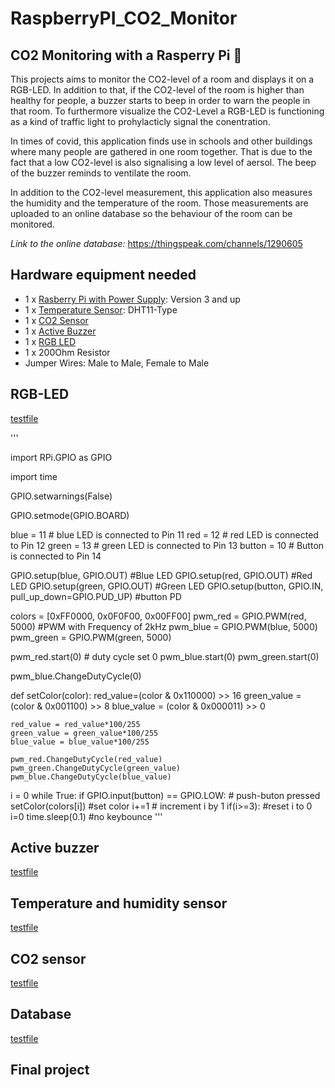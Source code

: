# RaspberryPI_CO2_Monitor
## CO2 Monitoring with a Rasperry Pi :monkey:

This projects aims to monitor the CO2-level of a room and displays it on a RGB-LED. In addition to that, if the CO2-level of the room is higher than healthy for people, a buzzer starts to beep in order to warn the people in that room. To furthermore visualize the CO2-Level a RGB-LED is functioning as a kind of traffic light to prohylacticly signal the conentration.

In times of covid, this application finds use in schools and other buildings where many people are gathered in one room together.
That is due to the fact that a low CO2-level is also signalising a low level of aersol. The beep of the buzzer reminds to ventilate the room. 

In addition to the CO2-level measurement, this application also measures the humidity and the temperature of the room. Those measurements are uploaded to an online database so the behaviour of the room can be monitored.

*Link to the online database:* https://thingspeak.com/channels/1290605


## Hardware equipment needed
- 1 x [Rasberry Pi with Power Supply](https://www.raspberrypi.org/products/): Version 3 and up 
- 1 x [Temperature Sensor](https://media.digikey.com/pdf/Data%20Sheets/Adafruit%20PDFs/DHT11_Humidity_TempSensor.pdf): DHT11-Type 
- 1 x [CO2 Sensor](https://www.winsen-sensor.com/d/files/PDF/Infrared%20Gas%20Sensor/NDIR%20CO2%20SENSOR/MH-Z19%20CO2%20Ver1.0.pdf)
- 1 x [Active Buzzer](https://arduinomodules.info/ky-012-active-buzzer-module/)
- 1 x [RGB LED](https://arduinomodules.info/ky-016-rgb-full-color-led-module/)
- 1 x 200Ohm Resistor
- Jumper Wires: Male to Male, Female to Male

## RGB-LED
[testfile](/test_RGB.py)

'''

import RPi.GPIO as GPIO

import time

GPIO.setwarnings(False)

GPIO.setmode(GPIO.BOARD)

blue = 11           # blue LED is connected to Pin 11
red = 12            # red LED is connected to Pin 12
green = 13          # green LED is connected to Pin 13
button = 10         # Button is connected to Pin 14

GPIO.setup(blue, GPIO.OUT)  #Blue LED
GPIO.setup(red, GPIO.OUT)   #Red LED
GPIO.setup(green, GPIO.OUT) #Green LED
GPIO.setup(button, GPIO.IN, pull_up_down=GPIO.PUD_UP) #button PD

colors = [0xFF0000, 0x0F0F00, 0x00FF00]
pwm_red = GPIO.PWM(red, 5000)   #PWM with Frequency of 2kHz
pwm_blue = GPIO.PWM(blue, 5000)
pwm_green = GPIO.PWM(green, 5000)

pwm_red.start(0)    # duty cycle set 0
pwm_blue.start(0)
pwm_green.start(0)

pwm_blue.ChangeDutyCycle(0)

def setColor(color):
    red_value=(color & 0x110000) >> 16
    green_value = (color & 0x001100) >> 8
    blue_value = (color & 0x000011) >> 0
    
    red_value = red_value*100/255
    green_value = green_value*100/255
    blue_value = blue_value*100/255
    
    pwm_red.ChangeDutyCycle(red_value)
    pwm_green.ChangeDutyCycle(green_value)
    pwm_blue.ChangeDutyCycle(blue_value)

i = 0
while True:
    if GPIO.input(button) == GPIO.LOW:  # push-buton pressed
        setColor(colors[i])             #set color 
        i+=1                            # increment i by 1
        if(i>=3):                       #reset i to 0
            i=0
        time.sleep(0.1)                 #no keybounce
'''
## Active buzzer
[testfile](/test_buzzer.py)
## Temperature and humidity sensor
[testfile](/test_buzzer.py)
## CO2 sensor
[testfile](/temp_online.py)
## Database
[testfile](/temp_online.py)
## Final project

